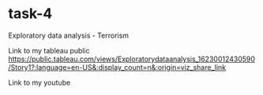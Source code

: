# task-4
Exploratory data analysis - Terrorism


Link to my tableau public
https://public.tableau.com/views/Exploratorydataanalysis_16230012430590/Story1?:language=en-US&:display_count=n&:origin=viz_share_link

Link to my youtube
